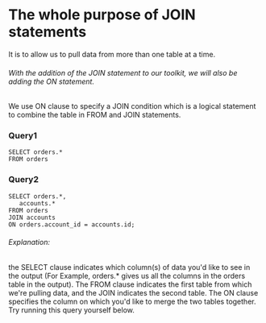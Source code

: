 # The whole purpose of JOIN statements
It is to allow us to pull data from more than one table at a time.

###### With the addition of the JOIN statement to our toolkit, we will also be adding the ON statement.
We use ON clause to specify a JOIN condition which is a logical statement to combine the table in FROM and JOIN statements.

### Query1

    SELECT orders.*
    FROM orders

### Query2

    SELECT orders.*,
       accounts.*
    FROM orders 
    JOIN accounts
    ON orders.account_id = accounts.id;

###### Explanation:
the SELECT clause indicates which column(s) of data you'd like to see in the output (For Example, orders.* gives us all the columns in the orders table in the output). The FROM clause indicates the first table from which we're pulling data, and the JOIN indicates the second table. The ON clause specifies the column on which you'd like to merge the two tables together. Try running this query yourself below.
